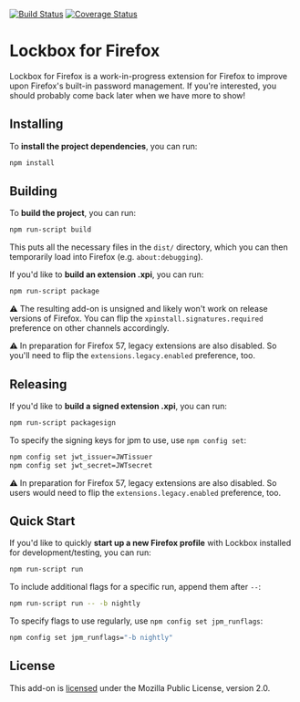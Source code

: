 [![Build Status][travis-image]][travis-link]
[![Coverage Status][codecov-image]][codecov-link]

# Lockbox for Firefox

Lockbox for Firefox is a work-in-progress extension for Firefox to improve upon
Firefox's built-in password management. If you're interested, you should
probably come back later when we have more to show!

## Installing

To **install the project dependencies**, you can run:

```sh
npm install
```

## Building

To **build the project**, you can run:

```sh
npm run-script build
```

This puts all the necessary files in the `dist/` directory, which you can then
temporarily load into Firefox (e.g. `about:debugging`).

If you'd like to **build an extension .xpi**, you can run:

```sh
npm run-script package
```

:warning: The resulting add-on is unsigned and likely won't work on release
versions of Firefox. You can flip the `xpinstall.signatures.required` preference
on other channels accordingly.

:warning: In preparation for Firefox 57, legacy extensions are also disabled. So
you'll need to flip the `extensions.legacy.enabled` preference, too.

## Releasing

If you'd like to **build a signed extension .xpi**, you can run:

```sh
npm run-script packagesign
```

To specify the signing keys for jpm to use, use `npm config set`:

```sh
npm config set jwt_issuer=JWTissuer
npm config set jwt_secret=JWTsecret
```

:warning: In preparation for Firefox 57, legacy extensions are also disabled. So
users would need to flip the `extensions.legacy.enabled` preference, too.

## Quick Start

If you'd like to quickly **start up a new Firefox profile** with Lockbox
installed for development/testing, you can run:

```sh
npm run-script run
```

To include additional flags for a specific run, append them after `--`:

```sh
npm run-script run -- -b nightly
```

To specify flags to use regularly, use `npm config set jpm_runflags`:

```sh
npm config set jpm_runflags="-b nightly"
```

## License

This add-on is [licensed][license-link] under the Mozilla Public License,
version 2.0.

[travis-image]: https://travis-ci.org/mozilla-lockbox/lockbox-extension.svg?branch=master
[travis-link]: https://travis-ci.org/mozilla-lockbox/lockbox-extension
[codecov-image]: https://img.shields.io/codecov/c/github/mozilla-lockbox/lockbox-extension.svg
[codecov-link]: https://codecov.io/gh/mozilla-lockbox/lockbox-extension
[license-link]: /LICENSE
